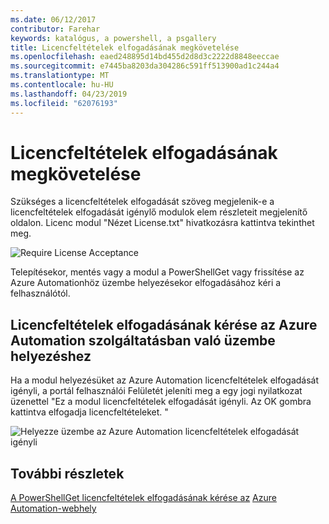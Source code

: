 ```yaml
---
ms.date: 06/12/2017
contributor: Farehar
keywords: katalógus, a powershell, a psgallery
title: Licencfeltételek elfogadásának megkövetelése
ms.openlocfilehash: eaed248895d14bd455d2d8d3c2222d8848eeccae
ms.sourcegitcommit: e7445ba8203da304286c591ff513900ad1c244a4
ms.translationtype: MT
ms.contentlocale: hu-HU
ms.lasthandoff: 04/23/2019
ms.locfileid: "62076193"
---
```

# <a name="require-license-acceptance"></a>Licencfeltételek elfogadásának megkövetelése

Szükséges a licencfeltételek elfogadását szöveg megjelenik-e a licencfeltételek elfogadását igénylő modulok elem részleteit megjelenítő oldalon. Licenc modul "Nézet License.txt" hivatkozásra kattintva tekinthet meg.

![Require License Acceptance](../../Images/RequireLicenseAcceptance.png)

Telepítésekor, mentés vagy a modul a PowerShellGet vagy frissítése az Azure Automationhöz üzembe helyezésekor elfogadásához kéri a felhasználótól.

## <a name="require-license-acceptance-on-deploy-to-azure-automation"></a>Licencfeltételek elfogadásának kérése az Azure Automation szolgáltatásban való üzembe helyezéshez

Ha a modul helyezésüket az Azure Automation licencfeltételek elfogadását igényli, a portál felhasználói Felületét jeleníti meg a egy jogi nyilatkozat üzenettel "Ez a modul licencfeltételek elfogadását igényli. Az OK gombra kattintva elfogadja licencfeltételeket. "

![Helyezze üzembe az Azure Automation licencfeltételek elfogadását igényli](../../Images/DeployToAzureAutomationRequireLicenseAcceptanceDisclaimer.png)

## <a name="more-details"></a>További részletek

[A PowerShellGet licencfeltételek elfogadásának kérése az](../../concepts/module-license-acceptance.md)
[Azure Automation-webhely](/azure/automation)
